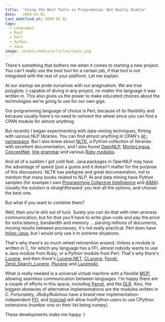 ```yaml
---
title:  "Using the Best Tools in Programming: Not Really Doable"
date:   2009-02-01
last_modified_at: 2009-02-01
tags:
  - Languages
  - Rant
  - Perl
  - Python
  - Java
image: /assets/media/articles/tools.png
---
```


<p class="intro withcap">
  There's something that bothers me when it comes to starting a new project. You can't really use the best tool for a certain job, if that tool is not integrated with the rest of your platform. Let me explain.
</p>

At our startup we pride ourselves with our pragmatism. We are true polyglots :) capable of diving in any project, no matter the language it was written in. This also gives us the power to make educated choices about the technologies we're going to use for our own gigs.

Our programming language of choice is Perl, because of its flexibility and because usually there's no need to reinvent the wheel since you can find a CPAN module for almost anything.

But recently I began experimenting with data-mining techniques, flirting with various NLP libraries. You can find almost anything in CPAN's [AI:: namespace](https://search.cpan.org/search?query=AI%3A%3A&mode=module). But I also knew about [NLTK](https://www.nltk.org/), a Python collection of libraries with excellent documentation, and I also found [OpenNLP](https://opennlp.sourceforge.net/), [MontyLingua](https://web.media.mit.edu/~hugo/montylingua/), [ConceptNet](https://web.media.mit.edu/~hugo/conceptnet/), [link-grammar](https://www.abisource.com/projects/link-grammar/) and various [Ruby modules](https://www2.nict.go.jp/x/x161/members/mutiyama/software.html).

And all of a sudden I got cold feet. Java packages in OpenNLP may have the advantage of speed (just a guess and it doesn't matter for the purpose of this discussion). NLTK has pedigree and great documentation, not to mention that many books related to NLP, AI and data mining have Python samples (for example I own [Programming Collective Intelligence](https://oreilly.com/catalog/9780596529321/) and [AIMA](https://aima.cs.berkeley.edu/)). Usually the solution is straightforward: you test all the options, and choose the best one.

But what if you want to combine them?

Well, then you're shit out of luck. Surely you can do that with inter-process communication, but for that you'll have to write glue-code and pay the price for extra latency, bandwidth and memory ... parsing millions of documents, moving results between processes, it's not really practical. Perl does have [Inline::Java](https://search.cpan.org/dist/Inline-Java/Java.pod), but I would only use it in extreme situations.

That's why there's so much wheel reinvention around. Unless a module is written in C, for which any language has a FFI, almost nobody wants to use a Java module from Ruby, or a Python module from Perl. That's why there's [Lucene](https://lucene.apache.org/), and then there's [Lucene.NET](https://incubator.apache.org/lucene.net/), [CLucene](https://sourceforge.net/projects/clucene), [Ferret](https://www.oreillynet.com/onlamp/blog/2005/10/lucene_in_ruby_name_ferret_thi.html), [Zend_Search_Lucene](https://framework.zend.com/manual/en/zend.search.lucene.html#zend.search.lucene.introduction), [Plucene](https://search.cpan.org/~tmtm/Plucene-1.25/lib/Plucene.pm) and [Lucene4c](https://incubator.apache.org/lucene4c/).

What is really needed is a universal virtual machine with a flexible [MOP](https://en.wikipedia.org/wiki/Metaobject_Protocol), allowing seamless communication between languages. I'm happy there are a couple of efforts in this space, including [Parrot](https://www.parrot.org/), and the [DLR](https://en.wikipedia.org/wiki/Dynamic_Language_Runtime). Also, the biggest obstacles of alternative implementations are the modules written in C. Fortunately, JRuby/Rubinius have a brand new implementation-independent [FFI](https://blog.headius.com/2008/10/ffi-for-ruby-now-available.html), and [Ironclad](https://code.google.com/p/ironclad/) will allow IronPython users to use CPython extensions (number one on their list being numpy).

These developments make me happy :)